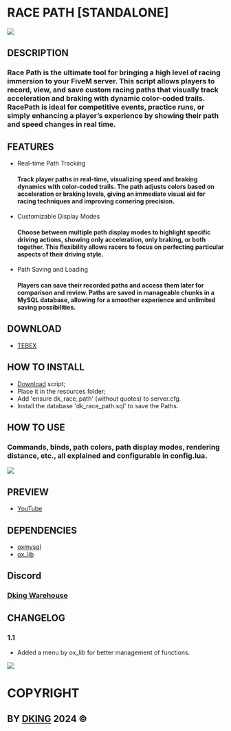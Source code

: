 # RACE PATH [STANDALONE]

![](https://cdn.discordapp.com/attachments/1295245827039563866/1301341406207676426/THUMB.png?ex=674272a0&is=67412120&hm=201bb49e1b9f4ae73b540ce8c9ae7a3d64acc6028ecdc06dfd783cde3ddd9d2a&)

## DESCRIPTION

### Race Path is the ultimate tool for bringing a high level of racing immersion to your FiveM server. This script allows players to record, view, and save custom racing paths that visually track acceleration and braking with dynamic color-coded trails. RacePath is ideal for competitive events, practice runs, or simply enhancing a player’s experience by showing their path and speed changes in real time.

## FEATURES

* Real-time Path Tracking
    #### Track player paths in real-time, visualizing speed and braking dynamics with color-coded trails. The path adjusts colors based on acceleration or braking levels, giving an immediate visual aid for racing techniques and improving cornering precision.
* Customizable Display Modes
    #### Choose between multiple path display modes to highlight specific driving actions, showing only acceleration, only braking, or both together. This flexibility allows racers to focus on perfecting particular aspects of their driving style.
* Path Saving and Loading
    #### Players can save their recorded paths and access them later for comparison and review. Paths are saved in manageable chunks in a MySQL database, allowing for a smoother experience and unlimited saving possibilities.

## DOWNLOAD

* [TEBEX](https://dking.tebex.io/package/6521905)

## HOW TO INSTALL

* [Download](https://keymaster.fivem.net/asset-grants) script;
* Place it in the resources folder;
* Add 'ensure dk_race_path' (without quotes) to server.cfg.
* Install the database 'dk_race_path.sql' to save the Paths.

## HOW TO USE

### Commands, binds, path colors, path display modes, rendering distance, etc., all explained and configurable in config.lua.
![](https://cdn.discordapp.com/attachments/1295245827039563866/1309773793694318633/config.png?ex=6742cd66&is=67417be6&hm=45ffe8d7fc87d433f406e549cd1dc04e4f28f690aa9ab88c2731b44a0bedf562&)

## PREVIEW

* [YouTube](https://youtu.be/JfWrEjP3NXc)

## DEPENDENCIES

* [oxmysql](https://github.com/overextended/oxmysql)
* [ox_lib](https://github.com/overextended/ox_lib)

## Discord

### [Dking Warehouse](https://discord.gg/Rw6vjcXspG)

## CHANGELOG

### 1.1

* Added a menu by ox_lib for better management of functions.

![](https://cdn.discordapp.com/attachments/1295245827039563866/1309778670038286386/image.png?ex=6742d1f1&is=67418071&hm=55a4ce3fb2997054d4f555f755c53f5bf7602cb8edad736a659b0fac0afbc881&)

# COPYRIGHT

## BY [DKING](https://github.com/Dking07) 2024 ©

